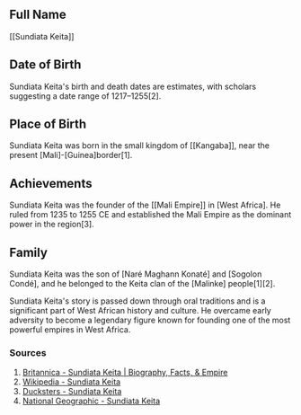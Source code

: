 ## Full Name
[[Sundiata Keita]]

## Date of Birth
Sundiata Keita's birth and death dates are estimates, with scholars suggesting a date range of 1217–1255[2].

## Place of Birth
Sundiata Keita was born in the small kingdom of [[Kangaba]], near the present [Mali]-[Guinea]border[1].

## Achievements
Sundiata Keita was the founder of the [[Mali Empire]] in [West Africa]. He ruled from 1235 to 1255 CE and established the Mali Empire as the dominant power in the region[3].

## Family
Sundiata Keita was the son of [Naré Maghann Konaté] and [Sogolon Condé], and he belonged to the Keita clan of the [Malinke] people[1][2].

Sundiata Keita's story is passed down through oral traditions and is a significant part of West African history and culture. He overcame early adversity to become a legendary figure known for founding one of the most powerful empires in West Africa.

### Sources
1. [Britannica - Sundiata Keita | Biography, Facts, & Empire](https://www.britannica.com/biography/Sundiata-Keita)
2. [Wikipedia - Sundiata Keita](https://en.wikipedia.org/wiki/Sundiata_Keita)
3. [Ducksters - Sundiata Keita](https://www.ducksters.com/history/africa/sundiata_keita.php)
4. [National Geographic - Sundiata Keita](https://education.nationalgeographic.org/resource/sundiata-keita/)

